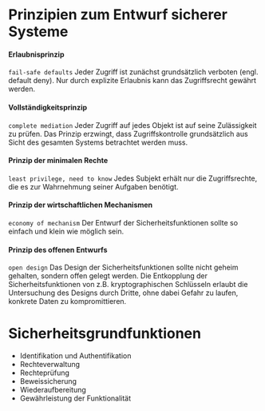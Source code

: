 # Prinzipien zum Entwurf sicherer Systeme
#### Erlaubnisprinzip
`fail-safe defaults`
Jeder Zugriff ist zunächst grundsätzlich verboten (engl. default deny). Nur durch explizite Erlaubnis kann das Zugriffsrecht gewährt werden.

#### Vollständigkeitsprinzip
`complete mediation`
Jeder Zugriff auf jedes Objekt ist auf seine Zulässigkeit zu prüfen. Das Prinzip erzwingt, dass Zugriffskontrolle grundsätzlich aus Sicht des gesamten Systems betrachtet werden muss.

#### Prinzip der minimalen Rechte
`least privilege, need to know`
Jedes Subjekt erhält nur die Zugriffsrechte, die es zur Wahrnehmung seiner Aufgaben benötigt.

#### Prinzip der wirtschaftlichen Mechanismen
`economy of mechanism`
Der Entwurf der Sicherheitsfunktionen sollte so einfach und klein wie möglich sein.

#### Prinzip des offenen Entwurfs
`open design`
Das Design der Sicherheitsfunktionen sollte nicht geheim gehalten, sondern offen gelegt werden. Die Entkopplung der Sicherheitsfunktionen von z.B. kryptographischen Schlüsseln erlaubt die Untersuchung des Designs durch Dritte, ohne dabei Gefahr zu laufen, konkrete Daten zu kompromittieren.

# Sicherheitsgrundfunktionen
- Identifikation und Authentifikation
- Rechteverwaltung
- Rechteprüfung
- Beweissicherung
- Wiederaufbereitung
- Gewährleistung der Funktionalität

